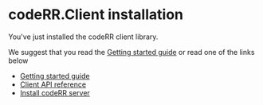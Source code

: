 codeRR.Client installation
=================================

You've just installed the codeRR client library. 

We suggest that you read the [Getting started guide](../../gettingstarted.md) or read one of the links below

* [Getting started guide](../../gettingstarted.md)
* [Client API reference](https://coderrapp.com/docs/api/client/)
* [Install codeRR server](https://coderrapp.com/download/server/)

